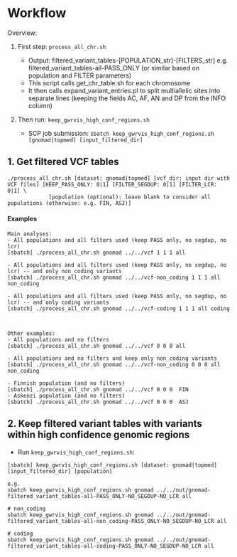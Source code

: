 # Workflow  
Overview:
1. First step: `process_all_chr.sh`
	- Output: filtered_variant_tables-[POPULATION_str]-[FILTERS_str] e.g. filtered_variant_tables-all-PASS_ONLY (or similar based on population and FILTER parameters)
	- This script calls get_chr_table.sh for each chromosome
	- It then calls expand_variant_entries.pl to split multiallelic sites into separate lines (keeping the fields AC, AF, AN and DP from the INFO column)

2. Then run: `keep_gwrvis_high_conf_regions.sh`
	- SCP job submission: `sbatch keep_gwrvis_high_conf_regions.sh [gnomad|topmed] [input_filtered_dir]`



## 1. Get filtered VCF tables  
```
./process_all_chr.sh [dataset: gnomad|topmed] [vcf_dir: input dir with VCF files] [KEEP_PASS_ONLY: 0|1] [FILTER_SEGDUP: 0|1] [FILTER_LCR: 0|1] \
		     [population (optional): leave blank to consider all populations (otherwise: e.g. FIN, ASJ)]
```
#### Examples
```
Main analyses:
- All populations and all filters used (keep PASS only, no segdup, no lcr)
[sbatch] ./process_all_chr.sh gnomad ../../vcf 1 1 1 all

- All populations and all filters used (keep PASS only, no segdup, no lcr) -- and only non_coding variants
[sbatch] ./process_all_chr.sh gnomad ../../vcf-non_coding 1 1 1 all non_coding

- All populations and all filters used (keep PASS only, no segdup, no lcr) -- and only coding variants
[sbatch] ./process_all_chr.sh gnomad ../../vcf-coding 1 1 1 all coding



Other examples:
- All populations and no filters
[sbatch] ./process_all_chr.sh gnomad ../../vcf 0 0 0 all

- All populations and no filters and keep only non_coding variants
[sbatch] ./process_all_chr.sh gnomad ../../vcf-non_coding 0 0 0 all non_coding

- Finnish population (and no filters)
[sbatch] ./process_all_chr.sh gnomad ../../vcf 0 0 0  FIN
- Askenzi population (and no filters)
[sbatch] ./process_all_chr.sh gnomad ../../vcf 0 0 0  ASJ
```


## 2. Keep filtered variant tables with variants within high confidence genomic regions
- Run `keep_gwrvis_high_conf_regions.sh`:
```
[sbatch] keep_gwrvis_high_conf_regions.sh [dataset: gnomad|topmed] [input_filtered_dir] [population]

e.g.
sbatch keep_gwrvis_high_conf_regions.sh gnomad ../../out/gnomad-filtered_variant_tables-all-PASS_ONLY-NO_SEGDUP-NO_LCR all

# non_coding
sbatch keep_gwrvis_high_conf_regions.sh gnomad ../../out/gnomad-filtered_variant_tables-all-non_coding-PASS_ONLY-NO_SEGDUP-NO_LCR all

# coding
sbatch keep_gwrvis_high_conf_regions.sh gnomad ../../out/gnomad-filtered_variant_tables-all-coding-PASS_ONLY-NO_SEGDUP-NO_LCR all
```
